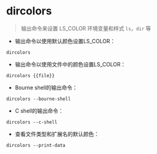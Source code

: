 # dircolors

> 输出命令来设置 LS_COLOR 环境变量和样式 `ls`，`dir` 等

- 输出命令以使用默认颜色设置LS_COLOR：

`dircolors`

- 输出命令以使用文件中的颜色设置LS_COLOR：

`dircolors {{file}}`

- Bourne shell的输出命令：

`dircolors --bourne-shell`

- C shell的输出命令：

`dircolors --c-shell`

- 查看文件类型和扩展名的默认颜色：

`dircolors --print-data`

[#]: contributors: ([琳小梁]，[潘潘]，[种噫🎈])